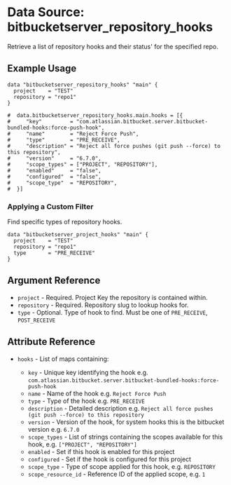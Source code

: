 # Data Source: bitbucketserver_repository_hooks

Retrieve a list of repository hooks and their status' for the specified repo.

## Example Usage

```hcl
data "bitbucketserver_repository_hooks" "main" {
  project    = "TEST"
  repository = "repo1"
}

#  data.bitbucketserver_repository_hooks.main.hooks = [{
#     "key"         = "com.atlassian.bitbucket.server.bitbucket-bundled-hooks:force-push-hook",
#     "name"        = "Reject Force Push",
#     "type"        = "PRE_RECEIVE",
#     "description" = "Reject all force pushes (git push --force) to this repository",
#     "version"     = "6.7.0",
#     "scope_types" = ["PROJECT", "REPOSITORY"],
#     "enabled"     = "false",
#     "configured"  = "false",
#     "scope_type"  = "REPOSITORY",
#  }]
```

### Applying a Custom Filter

Find specific types of repository hooks.
 
```hcl
data "bitbucketserver_project_hooks" "main" {
  project    = "TEST"
  repository = "repo1"
  type       = "PRE_RECEIVE"
}
```

## Argument Reference

* `project` - Required. Project Key the repository is contained within.
* `repository` - Required. Repository slug to lookup hooks for.
* `type` - Optional. Type of hook to find. Must be one of `PRE_RECEIVE`, `POST_RECEIVE`

## Attribute Reference

* `hooks` - List of maps containing:

    * `key` - Unique key identifying the hook e.g. `com.atlassian.bitbucket.server.bitbucket-bundled-hooks:force-push-hook`
    * `name` - Name of the hook e.g. `Reject Force Push`
    * `type` - Type of the hook e.g. `PRE_RECEIVE`
    * `description` - Detailed description e.g. `Reject all force pushes (git push --force) to this repository`
    * `version` - Version of the hook, for system hooks this is the bitbucket version e.g. `6.7.0`
    * `scope_types` - List of strings containing the scopes available for this hook, e.g. `["PROJECT", "REPOSITORY"]`
    * `enabled` - Set if this hook is enabled for this project
    * `configured` - Set if the hook is configured for this project 
    * `scope_type` - Type of scope applied for this hook, e.g. `REPOSITORY`
    * `scope_resource_id` - Reference ID of the applied scope, e.g. `1`
